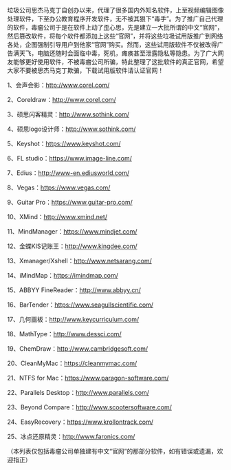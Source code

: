 垃圾公司思杰马克丁自创办以来，代理了很多国内外知名软件，上至视频编辑图像处理软件，下至办公教育程序开发软件，无不被其狠下“毒手”。为了推广自己代理的软件，毒瘤公司于是在软件上动了歪心思，先是建立一大批所谓的中文“官网”，然后篡改软件，将每个软件都添加上这些“官网”，并将这些垃圾试用版推广到网络各处，企图强制引导用户到他家“官网”购买。然而，这些试用版软件不仅被改得广告满天飞，电脑还随时会面临中毒，死机，瘫痪甚至泄露隐私等隐患。为了广大网友能够更好使用软件，不被毒瘤公司所骗，特此整理了这批软件的真正官网，希望大家不要被思杰马克丁欺骗，下载试用版软件请认证官网！

1、会声会影：http://www.corel.com/

2、Coreldraw：http://www.corel.com/

3、硕思闪客精灵：http://www.sothink.com/

4、硕思logo设计师：http://www.sothink.com/

5、Keyshot：https://www.keyshot.com/

6、FL studio：https://www.image-line.com/

7、Edius：http://www-en.ediusworld.com/

8、Vegas：https://www.vegas.com/

9、Guitar Pro：https://www.guitar-pro.com/

10、XMind：http://www.xmind.net/

11、MindManager：https://www.mindjet.com/

12、金蝶KIS记账王：http://www.kingdee.com/

13、Xmanager/Xshell：http://www.netsarang.com/

14、iMindMap：https://imindmap.com/

15、ABBYY FineReader：http://www.abbyy.cn/

16、BarTender：https://www.seagullscientific.com/

17、几何画板：http://www.keycurriculum.com/

18、MathType：http://www.dessci.com/

19、ChemDraw：http://www.cambridgesoft.com/

20、CleanMyMac：https://cleanmymac.com/

21、NTFS for Mac：https://www.paragon-software.com/

22、Parallels Desktop：http://www.parallels.com/

23、Beyond Compare：http://www.scootersoftware.com/

24、EasyRecovery：https://www.krollontrack.com/

25、冰点还原精灵：http://www.faronics.com/

（本列表仅包括毒瘤公司单独建有中文“官网”的那部分软件，如有错误或遗漏，欢迎指正）